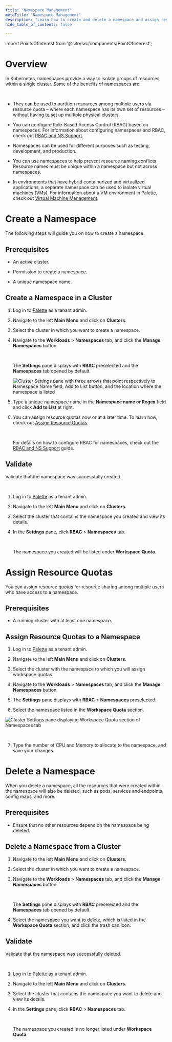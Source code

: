 ```yaml
---
title: "Namespace Management"
metaTitle: "Namespace Management"
description: "Learn how to create and delete a namespace and assign resource quotas."
hide_table_of_contents: false

---
```





import PointsOfInterest from '@site/src/components/PointOfInterest';



# Overview

In Kubernetes, namespaces provide a way to isolate groups of resources within a single cluster. Some of the benefits of namespaces are: 

<br />

- They can be used to partition resources among multiple users via resource quota – where each namespace has its own set of resources – without having to set up multiple physical clusters.


- You can configure Role-Based Access Control (RBAC) based on namespaces. For information about configuring namespaces and RBAC, check out [RBAC and NS Support](/clusters/cluster-management/cluster-rbac#createrolebindings).


- Namespaces can be used for different purposes such as testing, development, and production.


- You can use namespaces to help prevent resource naming conflicts. Resource names must be unique within a namespace but not across namespaces.


- In environments that have hybrid containerized and virtualized applications, a separate namespace can be used to isolate virtual machines (VMs). For information about a VM environment in Palette, check out [Virtual Machine Management](/vm-management).



# Create a Namespace

The following steps will guide you on how to create a namespace.



## Prerequisites

- An active cluster.


- Permission to create a namespace.


- A unique namespace name.



## Create a Namespace in a Cluster

1. Log in to [Palette](https://console.spectrocloud.com) as a tenant admin.


2. Navigate to the left **Main Menu** and click on **Clusters**.


3. Select the cluster in which you want to create a namespace. 


4. Navigate to the **Workloads** > **Namespaces** tab, and click the **Manage Namespaces** button.

    <br />

    The **Settings** pane displays with **RBAC** preselected and the **Namespaces** tab opened by default. 

    ![Cluster Settings pane with three arrows that point respectively to Namespace Name field, Add to List button, and the location where the namespace is listed](/assets/docs/images/clusters_cluster-management_namespace-create.png)


5. Type a unique namespace name in the **Namespace name or Regex** field and click **Add to List** at right. 



6. You can assign resource quotas now or at a later time. To learn how, check out [Assign Resource Quotas](/clusters/cluster-management/namespace-management#assignresourcequotas).

    <br />

    For details on how to configure RBAC for namespaces, check out the [RBAC and NS Support](/clusters/cluster-management/cluster-rbac) guide.



## Validate

Validate that the namespace was successfully created.

<br />

1. Log in to [Palette](https://console.spectrocloud.com) as a tenant admin.


2. Navigate to the left **Main Menu** and click on **Clusters**.


3. Select the cluster that contains the namespace you created and view its details.


4. In the **Settings** pane, click **RBAC** > **Namespaces** tab.

    <br />

    The namespace you created will be listed under **Workspace Quota**.



# Assign Resource Quotas

You can assign resource quotas for resource sharing among multiple users who have access to a namespace.



## Prerequisites

- A running cluster with at least one namespace.



## Assign Resource Quotas to a Namespace

1. Log in to [Palette](https://console.spectrocloud.com) as a tenant admin.


2. Navigate to the left **Main Menu** and click on **Clusters**.


3. Select the cluster with the namespace to which you will assign workspace quotas.


4. Navigate to the **Workloads** > **Namespaces** tab, and click the **Manage Namespaces** button.


5. The **Settings** pane displays with **RBAC** > **Namespaces** preselected.


6. Select the namespace listed in the **Workspace Quota** section.


![Cluster Settings pane displaying Workspace Quota section of Namespaces tab](/assets/docs/images/clusters_cluster-management_ns-resource-quota.png)

<br />

7. Type the number of CPU and Memory to allocate to the namespace, and save your changes.



# Delete a Namespace

When you delete a namespace, all the resources that were created within the namespace will also be deleted, such as pods, services and endpoints, config maps, and more. 



## Prerequisites

- Ensure that no other resources depend on the namespace being deleted.

## Delete a Namespace from a Cluster

1. Navigate to the left **Main Menu** and click on **Clusters**.


2. Select the cluster in which you want to create a namespace. 


3. Navigate to the **Workloads** > **Namespaces** tab, and click the **Manage Namespaces** button.

    <br />

     The **Settings** pane displays with **RBAC** preselected and the **Namespaces** tab opened by default.


4. Select the namespace you want to delete, which is listed in the **Workspace Quota** section, and click the trash can icon. 


## Validate

Validate that the namespace was successfully deleted. 

<br />

1. Log in to [Palette](https://console.spectrocloud.com) as a tenant admin.


2. Navigate to the left **Main Menu** and click on **Clusters**.


3. Select the cluster that contains the namespace you want to delete and view its details.


4. In the **Settings** pane, click **RBAC** > **Namespaces** tab.

    <br />

    The namespace you created is no longer listed under **Workspace Quota**.
    



